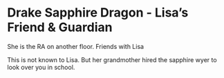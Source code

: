 # Drake Sapphire Dragon - Lisa’s Friend & Guardian


She is the RA on another floor. Friends with Lisa

This is not known to Lisa. But her grandmother hired the sapphire wyer to look over you in school.
